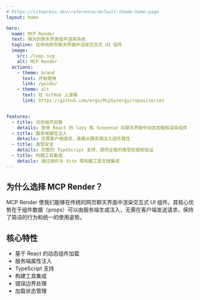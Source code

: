 ```yaml
---
# https://vitepress.dev/reference/default-theme-home-page
layout: home

hero:
  name: MCP Render
  text: 强大的聊天界面组件渲染系统
  tagline: 在传统网页聊天界面中渲染交互式 UI 组件
  image:
    src: /logo.svg
    alt: MCP Render
  actions:
    - theme: brand
      text: 开始使用
      link: /guide/
    - theme: alt
      text: 在 GitHub 上查看
      link: https://github.com/orgs/McpSynergy/repositories


features:
  - title: 动态组件加载
    details: 使用 React 的 lazy 和 Suspense 在聊天界面中动态加载和渲染组件
  - title: 服务端属性注入
    details: 无需客户端请求，直接从服务端注入组件属性
  - title: 类型安全
    details: 完整的 TypeScript 支持，提供全面的类型检查和验证
  - title: 构建工具集成
    details: 通过插件与 Vite 等构建工具无缝集成
---
```




## 为什么选择 MCP Render？

MCP Render 使我们能够在传统的网页聊天界面中渲染交互式 UI 组件。其核心优势在于组件数据（props）可以由服务端生成注入，无需在客户端发送请求，保持了简洁的行为和统一的使用姿势。

## 核心特性

- 基于 React 的动态组件加载
- 服务端属性注入
- TypeScript 支持
- 构建工具集成
- 错误边界处理
- 加载状态管理
